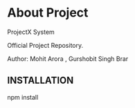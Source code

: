 # About Project
ProjectX System

Official Project Repository.

Author: Mohit Arora , Gurshobit Singh Brar

## INSTALLATION
npm install
